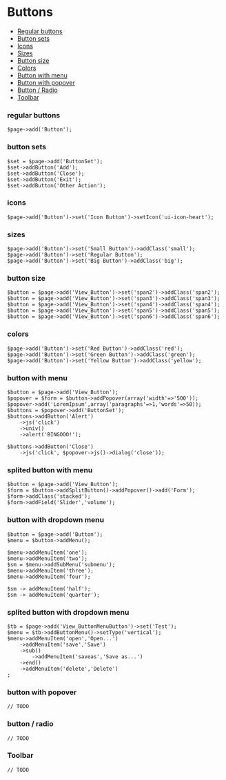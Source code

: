 # Buttons

* [Regular buttons](#regular-buttons)
* [Button sets](#button-sets)
* [Icons](#icons)
* [Sizes](#sizes)
* [Button size](#button-size)
* [Colors](#colors)
* [Button with menu](#button-with-menu)
* [Button with popover](#button-with-popover)
* [Button / Radio](#button-radio)
* [Toolbar](#toolbar)

### <a id="regular-buttons"></a>regular buttons

    $page->add('Button');

### <a id="button-sets"></a>button sets

    $set = $page->add('ButtonSet');
    $set->addButton('Add');
    $set->addButton('Close');
    $set->addButton('Exit');
    $set->addButton('Other Action');

### <a id="icons"></a>icons

    $page->add('Button')->set('Icon Button')->setIcon('ui-icon-heart');

### <a id="sizes"></a>sizes

    $page->add('Button')->set('Small Button')->addClass('small');
    $page->add('Button')->set('Regular Button');
    $page->add('Button')->set('Big Button')->addClass('big');

### <a id="button-size"></a>button size

    $button = $page->add('View_Button')->set('span2')->addClass('span2');
    $button = $page->add('View_Button')->set('span3')->addClass('span3');
    $button = $page->add('View_Button')->set('span4')->addClass('span4');
    $button = $page->add('View_Button')->set('span5')->addClass('span5');
    $button = $page->add('View_Button')->set('span6')->addClass('span6');

### <a id="colors"></a>colors

    $page->add('Button')->set('Red Button')->addClass('red');
    $page->add('Button')->set('Green Button')->addClass('green');
    $page->add('Button')->set('Yellow Button')->addClass('yellow');

### <a id="button-with-menu"></a>button with menu

    $button = $page->add('View_Button');
    $popover = $form = $button->addPopover(array('width'=>'500'));
    $popover->add('LoremIpsum',array('paragraphs'=>1,'words'=>50));
    $buttons = $popover->add('ButtonSet');
    $buttons->addButton('Alert')
        ->js('click')
        ->univ()
        ->alert('BINGOOO!');
 
    $buttons->addButton('Close')
        ->js('click', $popover->js()->dialog('close'));

### splited button with menu

    $button = $page->add('View_Button');
    $form = $button->addSplitButton()->addPopover()->add('Form');
    $form->addClass('stacked');
    $form->addField('Slider','volume');

### button with dropdown menu

    $button = $page->add('Button');
    $menu = $button->addMenu();
     
    $menu->addMenuItem('one');
    $menu->addMenuItem('two');
    $sm = $menu->addSubMenu('submenu');
    $menu->addMenuItem('three');
    $menu->addMenuItem('four');
     
    $sm -> addMenuItem('half');
    $sm -> addMenuItem('quarter');

### splited button with dropdown menu

    $tb = $page->add('View_ButtonMenuButton')->set('Test');
    $menu = $tb->addButtonMenu()->setType('vertical');
    $menu->addMenuItem('open','Open...')
        ->addMenuItem('save','Save')
        ->sub()
            ->addMenuItem('saveas','Save as...')
        ->end()
        ->addMenuItem('delete','Delete')
    ;

### <a id="button-with-popover"></a>button with popover

    // TODO

### <a id="button-radio"></a>button / radio

    // TODO

### <a id="toolbar"></a>Toolbar

    // TODO
    





